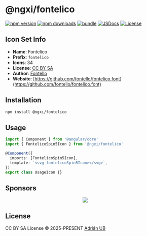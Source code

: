 # @ngxi/fontelico

[![npm version][npm-version-src]][npm-version-href]
[![npm downloads][npm-downloads-src]][npm-downloads-href]
[![bundle][bundle-src]][bundle-href]
[![JSDocs][jsdocs-src]][jsdocs-href]
[![License][license-src]][license-href]

## Icon Set Info

- **Name**: Fontelico
- **Prefix**: `fontelico`
- **Icons**: 34
- **License**: [CC BY SA](https://creativecommons.org/licenses/by-sa/3.0/)
- **Author**: [Fontello](https://github.com/fontello/fontelico.font)
- **Website**: [https://github.com/fontello/fontelico.font](https://github.com/fontello/fontelico.font)

## Installation

```sh
npm install @ngxi/fontelico
```

## Usage

```ts
import { Component } from '@angular/core'
import { FontelicoSpin5Icon } from '@ngxi/fontelico'

@Component({
  imports: [FontelicoSpin5Icon],
  template: `<svg fontelicoSpin5Icon></svg>`,
})
export class UsageIcon {}
```

## Sponsors

<p align="center">
  <a href="https://cdn.jsdelivr.net/gh/adrian-ub/static/sponsors.svg">
    <img src='https://cdn.jsdelivr.net/gh/adrian-ub/static/sponsors.svg'/>
  </a>
</p>

## License

CC BY SA License © 2025-PRESENT [Adrián UB](https://github.com/adrian-ub)

<!-- Badges -->

[npm-version-src]: https://img.shields.io/npm/v/@ngxi/fontelico?style=flat&colorA=080f12&colorB=1fa669
[npm-version-href]: https://npmjs.com/package/@ngxi/fontelico
[npm-downloads-src]: https://img.shields.io/npm/dm/@ngxi/fontelico?style=flat&colorA=080f12&colorB=1fa669
[npm-downloads-href]: https://npmjs.com/package/@ngxi/fontelico
[bundle-src]: https://img.shields.io/bundlephobia/minzip/@ngxi/fontelico?style=flat&colorA=080f12&colorB=1fa669&label=minzip
[bundle-href]: https://bundlephobia.com/result?p=@ngxi/fontelico
[license-src]: https://img.shields.io/npm/l/@ngxi/fontelico?style=flat&colorA=080f12&colorB=1fa669
[license-href]: https://github.com/adrian-ub/ngxi/blob/main/LICENSE
[jsdocs-src]: https://img.shields.io/badge/jsdocs-reference-080f12?style=flat&colorA=080f12&colorB=1fa669
[jsdocs-href]: https://www.jsdocs.io/package/@ngxi/fontelico
